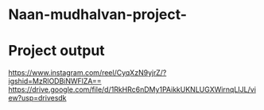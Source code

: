 # Naan-mudhalvan-project-
# Project output
https://www.instagram.com/reel/CyqXzN9yjrZ/?igshid=MzRlODBiNWFlZA==
https://drive.google.com/file/d/1RkHRc6nDMy1PAikkUKNLUGXWirnqLIJL/view?usp=drivesdk
